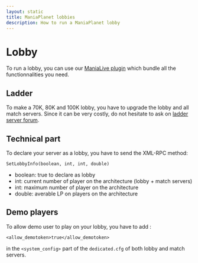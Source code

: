 ```yaml
---
layout: static
title: ManiaPlanet lobbies
description: How to run a ManiaPlanet lobby
---
```


Lobby
=====

To run a lobby, you can use our [ManiaLive plugin](start-a-combo-lobby) which bundle all the functionnalities you need. 

## Ladder

To make a 70K, 80K and 100K lobby, you have to upgrade the lobby and all match servers.
Since it can be very costly, do not hesitate to ask on [ladder server forum](http://forum.maniaplanet.com/viewforum.php?f=459).

## Technical part

To declare your server as a lobby, you have to send the XML-RPC method:

	SetLobbyInfo(boolean, int, int, double)
	
* boolean: true to declare as lobby
* int: current number of player on the architecture (lobby + match servers)
* int: maximum number of player on the architecture 
* double: averable LP on players on the architecture

## Demo players

To allow demo user to play on your lobby, you have to add :

	<allow_demotoken>true</allow_demotoken>

in the `<system_config>` part of the `dedicated.cfg` of both lobby and match servers.